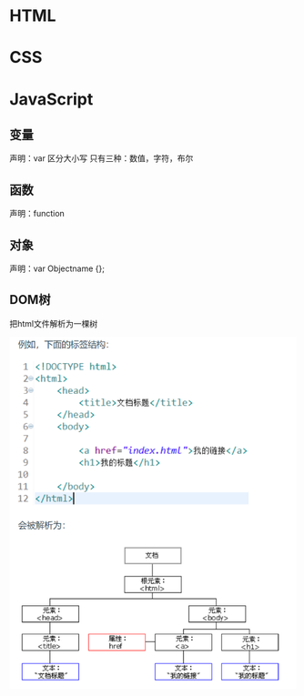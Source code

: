 # HTML
# CSS
# JavaScript

## 变量

声明：var 区分大小写
只有三种：数值，字符，布尔

## 函数

声明：function

## 对象

声明：var Objectname {};

## DOM树

把html文件解析为一棵树

![](images/2023-01-08-11-22-26.png)

